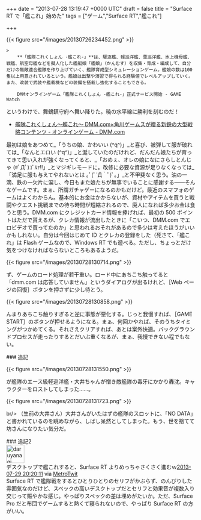 
+++
date = "2013-07-28 13:19:47 +0000 UTC"
draft = false
title = "Surface RT で「艦これ」始めた"
tags = ["ゲーム","Surface RT","艦これ"]

+++


{{< figure src="/images/20130726234452.png"  >}}

    >
        **「艦隊これくしょん -艦これ-」**は、駆逐艦、軽巡洋艦、重巡洋艦、水上機母艦、戦艦、航空母艦などを擬人化した艦艇娘「艦娘」（かんむす）を収集・育成・編成して、自分だけの無敵連合艦隊を作り上げていく、艦隊育成型シミュレーションゲーム。艦娘の数は100隻以上用意されているという。艦娘は出撃や演習で得られる経験値でレベルアップしていく。また、改装で武装や艦載機などの装備を搭載し強化することもできる。

        DMMオンラインゲーム「艦隊これくしょん -艦これ-」正式サービス開始 - GAME Watch
    
というわけで、舞鶴鎮守府へ舞い降りた。暁の水平線に勝利を刻むのだ！

<ul>
<li><a href="http://www.dmm.com/netgame/feature/kancolle.html">艦隊これくしょん〜艦これ〜 DMM.com×角川ゲームスが贈る新鋭の大型戦略コンテンツ - オンラインゲーム - DMM.com</a></li>
</ul>最初は娘をあつめて_「うちの娘、かわいい (^q^)」_と喜び、被弾して服が破れては_「なんとエロい (^q^)」_と涎していたのだけれど、だんだん娘たちが育ってきて思い入れが強くなってくると、_「おめぇ、オレの娘になにさらしとんじゃ (#ﾟДﾟ)ｺﾞﾙｧ!!」_とマジギレモードに。改修に必要な資源が足りなくなっては_「満足に服も与えてやれないとは ｡ﾟ(ﾟ´Д｀ﾟ)ﾟ｡」_と不甲斐なく思う。油の一滴、鉄の一欠片に涙し、今日もまた娘たちが無事でいることに感謝する――そんなゲームです。まぁ、所謂ガチャゲーになるのかもだけど。最近のスマフォのゲームはよくわからん。基本的にお金はかからないが、資材やアイテムを買うと戦闘やクエスト挑戦までの待ち時間が短縮されるので、廃人になれば多少お金は食うと思う。DMM.com にクレジットカード情報を捧げれば、最初の 500 ポイントはただで貰えるが、クレカ情報が流出したときに「こいつ、DMM.com でエロビデオで買ってたのか」と思われるおそれがあるので多少は考えたほうがいいかもしれない。自分は今回はじめて ID とクレカの登録をした（死さて、「艦これ」は Flash ゲームなので、Windows RT でも遊べる。ただし、ちょっとだけ気をつけなければならないところもあるようだ。

{{< figure src="/images/20130728130714.png"  >}}

ず、ゲームのロード処理が若干重い。ロード中にあちこち触ってると「dmm.com は応答していません」というダイアログが出るけれど、［Web ページの回復］ボタンを押さずに少し待とう。

{{< figure src="/images/20130728130858.png"  >}}

んまりあちこち触りすぎると逆に事態が悪化する。じっと我慢すれば、［GAME START］のボタンが押せるようになる。まぁ、何回かやれば、そのうちタイミングがつかめてくる。それさえクリアすれば、あとは案外快適。バックグラウンドプロセスが走ったりするとだいぶ重くなるが、まぁ、我慢できない程でもない。

<div class="section">
    ### 追記
    

{{< figure src="/images/20130728131550.png"  >}}

が艦隊のエース級軽巡洋艦・大井ちゃんが憎き敵艦隊の毒牙にかかり轟沈。キャラクターをロストしてしまった……。

{{< figure src="/images/20130728131723.png"  >}}

br/>
（生前の大井さん）大井さんがいたはずの艦隊のスロットに、「NO DATA」と書かれているのを眺めながら、しばし呆然としてしまった。もう、世を捨てて坊さんになりたい気分だ。

</div>
<div class="section">
    ### 追記2
    <div class="twitter-detail twitter-detail-left"><div class="twitter-detail-user"><a class="twitter-user-screen-name" href="http://twitter.com/daruyanagi"><img src="http://a0.twimg.com/profile_images/344513261566764628/98e7ebed84ce60bbd996e7c37b3fffa7_normal.png" alt="daruyanagi" height="48" width="48"/></a></div><div class="twitter-detail-tweet">      デスクトップで艦これすると、Surface RT よりめっちゃさくさく進むｗ<a href="http://twitter.com/daruyanagi/status/361808368714776577" class="twitter-detail-info-permalink"><span class="twitter-detail-info-date">2013-07-29</span> <span class="twitter-detail-info-time">20:20:11</span></a> <span class="twitter-detail-info-source">via <a href="http://www.metrotwit.com/" rel="nofollow">MetroTwit</a></span></div></div>Surface RT で艦隊戦をするとひとりひとりのセリフがかぶらず、のんびりした雰囲気なのだけど、スペックの高いデスクトップだとセリフと効果音が複数入り交じって賑やかな感じ。やっぱりスペックの差は埋めがたいか。ただ、Surface Pro だと布団でゲームすると熱くて寝られないので、やっぱり Surface RT の方がいい。

</div>

